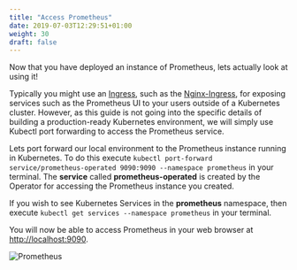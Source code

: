 ```yaml
---
title: "Access Prometheus"
date: 2019-07-03T12:29:51+01:00
weight: 30
draft: false
---
```


Now that you have deployed an instance of Prometheus, lets actually look at using it!

Typically you might use an [Ingress](https://kubernetes.io/docs/concepts/services-networking/ingress/), such as the [Nginx-Ingress](https://github.com/kubernetes/ingress-nginx), for exposing services such as the Prometheus UI to your users outside of a Kubernetes cluster. However, as this guide is not going into the specific details of building a production-ready Kubernetes environment, we will simply use Kubectl port forwarding to access the Prometheus service.

Lets port forward our local environment to the Prometheus instance running in Kubernetes. To do this execute `kubectl port-forward service/prometheus-operated 9090:9090 --namespace prometheus` in your terminal. The **service** called **prometheus-operated** is created by the Operator for accessing the Prometheus instance you created. 

If you wish to see Kubernetes Services in the **prometheus** namespace, then execute `kubectl get services --namespace prometheus` in your terminal.

You will now be able to access Prometheus in your web browser at [http://localhost:9090](http://localhost:9090).

![Prometheus](/prometheus/deploying-prometheus/access-prometheus/images/prometheus.png?classes=shadow&width=55pc)